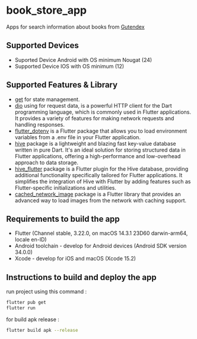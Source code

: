 # book_store_app

Apps for search information about books from [Gutendex](https://gutendex.com/)

## Supported Devices

- Suported Device Android with OS minimum Nougat (24)
- Supported Device IOS with OS minimum (12)


## Supported Features & Library

- [get](https://pub.dev/packages/get/versions/4.6.6) for state management.
- [dio](https://pub.dev/packages/dio/versions/5.4.3+1) using for request data, is a powerful HTTP client for the Dart programming language, which is commonly used in Flutter applications. It provides a variety of features for making network requests and handling responses.
- [flutter_dotenv](https://pub.dev/packages/flutter_dotenv/versions/5.1.0) is a Flutter package that allows you to load environment variables from a .env file in your Flutter application.
- [hive](https://pub.dev/packages/hive/versions/2.2.3) package is a lightweight and blazing fast key-value database written in pure Dart. It's an ideal solution for storing structured data in Flutter applications, offering a high-performance and low-overhead approach to data storage.
- [hive_flutter](https://pub.dev/packages/hive_flutter/versions/1.1.0) package is a Flutter plugin for the Hive database, providing additional functionality specifically tailored for Flutter applications. It simplifies the integration of Hive with Flutter by adding features such as Flutter-specific initializations and utilities.
- [cached_network_image](https://pub.dev/packages/cached_network_image/versions/3.3.1) package is a Flutter library that provides an advanced way to load images from the network with caching support.

## Requirements to build the app

- Flutter (Channel stable, 3.22.0, on macOS 14.3.1 23D60 darwin-arm64, locale en-ID)
- Android toolchain - develop for Android devices (Android SDK version 34.0.0)
- Xcode - develop for iOS and macOS (Xcode 15.2)


## Instructions to build and deploy the app

run project using this command :

```bash
flutter pub get
flutter run
```

for build apk release :

```bash
flutter build apk --release
```
